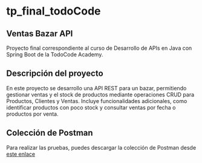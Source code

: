 # tp_final_todoCode

## Ventas Bazar API
Proyecto final correspondiente al curso de Desarrollo de APIs en Java con Spring Boot de la TodoCode Academy.

## Descripción del proyecto

En este proyecto se desarrollo una API REST para un bazar, permitiendo gestionar ventas y el stock de productos mediante operaciones CRUD para Productos, Clientes y Ventas. Incluye funcionalidades adicionales, como identificar productos con poco stock y consultar ventas por fecha o productos por venta.

## Colección de Postman

Para realizar las pruebas, puedes descargar la colección de Postman desde
[este enlace](https://raw.githubusercontent.com/nxhuel/tp_final_todoCode/main/Bazar%20%20ApiRest.postman_collection.json)
